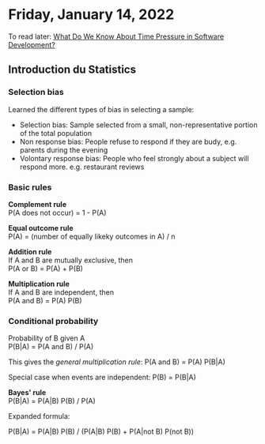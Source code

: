 # Friday, January 14, 2022

To read later: [What Do We Know About Time Pressure in Software Development?](https://www.computer.org/csdl/magazine/so/2021/05/09184214/1mLHZkBtQiI)

## Introduction du Statistics

### Selection bias
Learned the different types of bias in selecting a sample:
- Selection bias: Sample selected from a small, non-representative portion of the total population
- Non response bias: People refuse to respond if they are budy, e.g. parents during the evening
- Volontary response bias: People who feel strongly about a subject will respond more. e.g. restaurant reviews

### Basic rules

**Complement rule**  
P(A does not occur) = 1 - P(A)

**Equal outcome rule**  
P(A) = (number of equally likeky outcomes in A) / n

**Addition rule**  
If A and B are mutually exclusive, then  
P(A or B) = P(A) + P(B)

**Multiplication rule**  
If A and B are independent, then  
P(A and B) = P(A) P(B)

### Conditional probability

Probability of B given A  
P(B|A) = P(A and B) / P(A)

This gives the *general multiplication rule*:
P(A and B) = P(A) P(B|A)

Special case when events are independent: P(B) = P(B|A)

**Bayes' rule**  
P(B|A) = P(A|B) P(B) / P(A)

Expanded formula:  

P(B|A) = P(A|B) P(B) / (P(A|B) P(B) + P(A|not B) P(not B))

